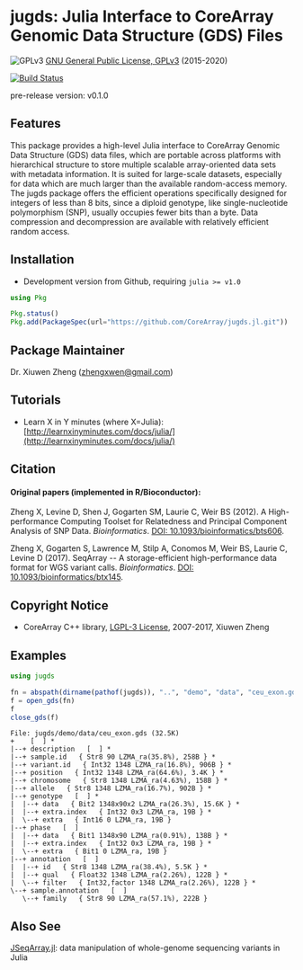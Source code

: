 jugds: Julia Interface to CoreArray Genomic Data Structure (GDS) Files
===

![GPLv3](http://www.gnu.org/graphics/gplv3-88x31.png)
[GNU General Public License, GPLv3](http://www.gnu.org/copyleft/gpl.html) (2015-2020)

[![Build Status](https://travis-ci.org/CoreArray/jugds.jl.svg?branch=master)](https://travis-ci.org/CoreArray/jugds.jl)

pre-release version: v0.1.0


## Features

This package provides a high-level Julia interface to CoreArray Genomic Data Structure (GDS) data files, which are portable across platforms with hierarchical structure to store multiple scalable array-oriented data sets with metadata information. It is suited for large-scale datasets, especially for data which are much larger than the available random-access memory. The jugds package offers the efficient operations specifically designed for integers of less than 8 bits, since a diploid genotype, like single-nucleotide polymorphism (SNP), usually occupies fewer bits than a byte. Data compression and decompression are available with relatively efficient random access.


## Installation

* Development version from Github, requiring `julia >= v1.0`
```julia
using Pkg

Pkg.status()
Pkg.add(PackageSpec(url="https://github.com/CoreArray/jugds.jl.git"))
```


## Package Maintainer

Dr. Xiuwen Zheng ([zhengxwen@gmail.com](zhengxwen@gmail.com))


## Tutorials

* Learn X in Y minutes (where X=Julia): [http://learnxinyminutes.com/docs/julia/](http://learnxinyminutes.com/docs/julia/)


## Citation

#### Original papers (implemented in R/Bioconductor):

Zheng X, Levine D, Shen J, Gogarten SM, Laurie C, Weir BS (2012). A High-performance Computing Toolset for Relatedness and Principal Component Analysis of SNP Data. *Bioinformatics*. [DOI: 10.1093/bioinformatics/bts606](http://dx.doi.org/10.1093/bioinformatics/bts606).

Zheng X, Gogarten S, Lawrence M, Stilp A, Conomos M, Weir BS, Laurie C, Levine D (2017). SeqArray -- A storage-efficient high-performance data format for WGS variant calls. *Bioinformatics*. [DOI: 10.1093/bioinformatics/btx145](http://dx.doi.org/10.1093/bioinformatics/btx145).


## Copyright Notice

* CoreArray C++ library, [LGPL-3 License](./COPYRIGHTS), 2007-2017, Xiuwen Zheng


## Examples

```julia
using jugds

fn = abspath(dirname(pathof(jugds)), "..", "demo", "data", "ceu_exon.gds")
f = open_gds(fn)
f
close_gds(f)
```

```
File: jugds/demo/data/ceu_exon.gds (32.5K)
+    [  ] *
|--+ description   [  ] *
|--+ sample.id   { Str8 90 LZMA_ra(35.8%), 258B } *
|--+ variant.id   { Int32 1348 LZMA_ra(16.8%), 906B } *
|--+ position   { Int32 1348 LZMA_ra(64.6%), 3.4K } *
|--+ chromosome   { Str8 1348 LZMA_ra(4.63%), 158B } *
|--+ allele   { Str8 1348 LZMA_ra(16.7%), 902B } *
|--+ genotype   [  ] *
|  |--+ data   { Bit2 1348x90x2 LZMA_ra(26.3%), 15.6K } *
|  |--+ extra.index   { Int32 0x3 LZMA_ra, 19B } *
|  \--+ extra   { Int16 0 LZMA_ra, 19B }
|--+ phase   [  ]
|  |--+ data   { Bit1 1348x90 LZMA_ra(0.91%), 138B } *
|  |--+ extra.index   { Int32 0x3 LZMA_ra, 19B } *
|  \--+ extra   { Bit1 0 LZMA_ra, 19B }
|--+ annotation   [  ]
|  |--+ id   { Str8 1348 LZMA_ra(38.4%), 5.5K } *
|  |--+ qual   { Float32 1348 LZMA_ra(2.26%), 122B } *
|  \--+ filter   { Int32,factor 1348 LZMA_ra(2.26%), 122B } *
\--+ sample.annotation   [  ]
   \--+ family   { Str8 90 LZMA_ra(57.1%), 222B }
```


## Also See

[JSeqArray.jl](https://github.com/CoreArray/JSeqArray.jl): data manipulation of whole-genome sequencing variants in Julia
